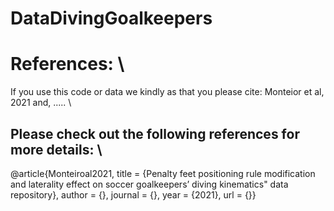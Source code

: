 # DataDivingGoalkeepers

# References: \
If you use this code or data we kindly as that you please cite: Monteior et al, 2021 and, ..... \

## Please check out the following references for more details: \
@article{Monteiroal2021,
    title = {Penalty feet positioning rule modification and laterality effect on soccer goalkeepers’ diving kinematics" data repository},
    author = {},
    journal = {},
    year = {2021},
    url = {}}
